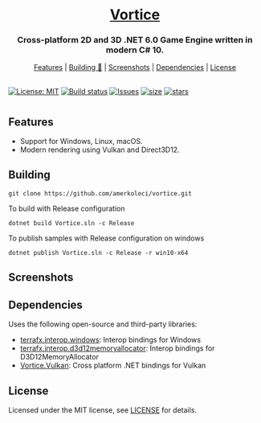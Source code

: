 <h1 align="center" style="border-bottom: none;">
  <a href="https://github.com/amerkoleci/vortice">Vortice</a>
</h1>
<h3 align="center">Cross-platform 2D and 3D .NET 6.0 Game Engine written in modern C# 10.</h3>
<p align="center">
  <a href="#features">Features</a> |
  <a href="#building">Building 🔨</a> |
  <a href="#screenshots">Screenshots</a> |
  <a href="#dependencies">Dependencies</a> |
  <a href="#license">License</a>
<br/>
<br/>

[![License: MIT](https://img.shields.io/badge/License-MIT-green.svg)](https://github.com/amerkoleci/vortice/blob/main/LICENSE)
[![Build status](https://github.com/amerkoleci/vortice/workflows/ci/badge.svg)](https://github.com/amerkoleci/vortice/actions)
<a href="https://github.com/amerkoleci/vortice/issues"><img alt="Issues" src="https://img.shields.io/github/issues-raw/amerkoleci/vortice.svg?style=flat-square"/></a>
<a href="https://github.com/amerkoleci/vortice"><img alt="size" src="https://img.shields.io/github/repo-size/amerkoleci/vortice?style=flat-square"/></a>
<a href="https://github.com/amerkoleci/vortice/stargazers"><img alt="stars" src="https://img.shields.io/github/stars/amerkoleci/vortice?style=social"/></a>
<br/>
</p>

#

## Features

* Support for Windows, Linux, macOS.
* Modern rendering using Vulkan and Direct3D12.

## Building

```
git clone https://github.com/amerkoleci/vortice.git
```

To build with Release configuration
```
dotnet build Vortice.sln -c Release
```

To publish samples with Release configuration on windows
```
dotnet publish Vortice.sln -c Release -r win10-x64 
```

## Screenshots

## Dependencies

Uses the following open-source and third-party libraries:

- [terrafx.interop.windows](https://github.com/terrafx/terrafx.interop.windows): Interop bindings for Windows
- [terrafx.interop.d3d12memoryallocator](https://github.com/terrafx/terrafx.interop.d3d12memoryallocator): Interop bindings for D3D12MemoryAllocator
- [Vortice.Vulkan](https://github.com/amerkoleci/Vortice.Vulkan): Cross platform .NET bindings for Vulkan

## License

Licensed under the MIT license, see [LICENSE](https://github.com/amerkoleci/vortice/blob/main/LICENSE) for details.